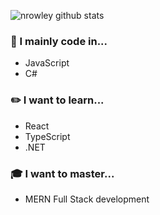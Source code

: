 ![nrowley github stats](https://github-readme-stats.vercel.app/api?username=nrowley&show_icons=true) <br>

### 💭 I mainly code in...
- JavaScript
- C#

### ✏️ I want to learn...
- React
- TypeScript
- .NET

### 🎓 I want to master...
- MERN Full Stack development
